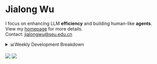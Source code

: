 #  Jialong Wu

I focus on enhancing LLM **efficiency** and building human-like **agents**.<br>
View my [homepage](https://callanwu.github.io/) for more details. <br>
Contact: jialongwu@seu.edu.cn

<details><summary>📊Weekly Development Breakdown</summary>

<!--START_SECTION:waka-->

```txt
From: 30 January 2025 - To: 06 February 2025

Total Time: 4 hrs 10 mins

Python     2 hrs 14 mins   █████████████▒░░░░░░░░░░░   53.55 %
Bash       55 mins         █████▓░░░░░░░░░░░░░░░░░░░   22.13 %
Other      31 mins         ███░░░░░░░░░░░░░░░░░░░░░░   12.37 %
Markdown   25 mins         ██▓░░░░░░░░░░░░░░░░░░░░░░   10.36 %
JSON       2 mins          ▒░░░░░░░░░░░░░░░░░░░░░░░░   00.87 %
```

<!--END_SECTION:waka-->

[![wakatime](https://wakatime.com/badge/user/c6720b29-9431-4a60-bc9d-e1fb2b6bd65f.svg)](https://wakatime.com/@c6720b29-9431-4a60-bc9d-e1fb2b6bd65f)
</details>

[![](https://img.shields.io/badge/Google%20Scholar-4385FE.svg?&color=d6d6d6&style=flat-square&logo=google-scholar)](https://scholar.google.com/citations?user=6eg2m4YAAAAJ)
![](https://komarev.com/ghpvc/?username=callanwu)
